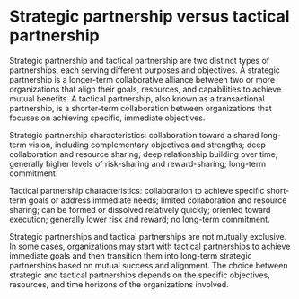 # Strategic partnership versus tactical partnership

Strategic partnership and tactical partnership are two distinct types of partnerships, each serving different purposes and objectives. A strategic partnership is a longer-term collaborative alliance between two or more organizations that align their goals, resources, and capabilities to achieve mutual benefits. A tactical partnership, also known as a transactional partnership, is a shorter-term collaboration between organizations that focuses on achieving specific, immediate objectives.

Strategic partnership characteristics: collaboration toward a shared long-term vision, including complementary objectives and strengths; deep collaboration and resource sharing; deep relationship building over time; generally higher levels of risk-sharing and reward-sharing; long-term commitment.

Tactical partnership characteristics: collaboration to achieve specific short-term goals or address immediate needs; limited collaboration and resource sharing; can be formed or dissolved relatively quickly; oriented toward execution; generally lower risk and reward; no long-term commitment.

Strategic partnerships and tactical partnerships are not mutually exclusive. In some cases, organizations may start with tactical partnerships to achieve immediate goals and then transition them into long-term strategic partnerships based on mutual success and alignment. The choice between strategic and tactical partnerships depends on the specific objectives, resources, and time horizons of the organizations involved.
